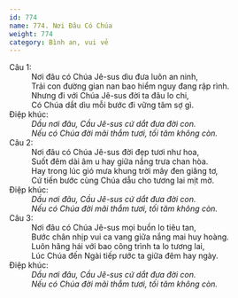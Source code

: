 ```yaml
---
id: 774
name: 774. Nơi Đâu Có Chúa
weight: 774
category: Bình an, vui vẻ
---
```

<dl><dt>Câu 1:</dt><dd data-verse="1">Nơi đâu có Chúa Jê-sus dìu đưa luôn an ninh, <br/>Trải con đường gian nan bao hiểm nguy đang rập rình. <br/>Nhưng đi với Chúa Jê-sus đời ta đâu lo chi, <br/>Có Chúa dắt dìu mỗi bước đi vững tâm sợ gì. </dd><dt>Điệp khúc:</dt><dd data-chorus="1"><em>Dầu nơi đâu, Cầu Jê-sus cứ dắt đưa đời con. <br/>Nếu có Chúa đời mãi thắm tươi, tối tăm không còn. </em></dd><dt>Câu 2:</dt><dd data-verse="2">Nơi đâu có Chúa Jê-sus đời đẹp tươi như hoa, <br/>Suốt đêm dài âm u hay giữa nắng trưa chan hòa. <br/>Hay trong lúc gió mưa khung trời mây đen giăng tơ, <br/>Cứ tiến bước cùng Chúa dẫu cho tương lai mịt mờ. </dd><dt>Điệp khúc:</dt><dd data-chorus="1"><em>Dầu nơi đâu, Cầu Jê-sus cứ dắt đưa đời con. <br/>Nếu có Chúa đời mãi thắm tươi, tối tăm không còn. </em></dd><dt>Câu 3:</dt><dd data-verse="3">Nơi đâu có Chúa Jê-sus mọi buồn lo tiêu tan, <br/>Bước chân nhịp vui ca vang giữa nắng mai huy hoàng. <br/>Luôn hăng hái với bao công trình ta lo tương lai, <br/>Lúc Chúa đến Ngài tiếp rước ta giữa đêm hay ngày. </dd><dt>Điệp khúc:</dt><dd data-chorus="1"><em>Dầu nơi đâu, Cầu Jê-sus cứ dắt đưa đời con. <br/>Nếu có Chúa đời mãi thắm tươi, tối tăm không còn. </em></dd></dl>
